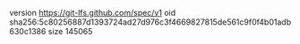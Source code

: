 version https://git-lfs.github.com/spec/v1
oid sha256:5c80256887d1393724ad27d976c3f4669827815de561c9f0f4b01adb630c1386
size 145065
